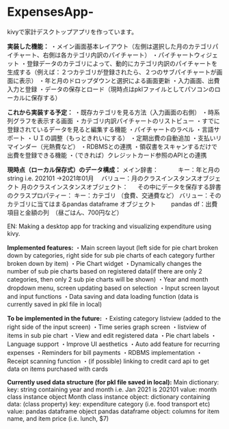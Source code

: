 # ExpensesApp-
kivyで家計デスクトップアプリを作っています。

**実装した機能：**
・メイン画面基本レイアウト（左側は選択した月のカテゴリパイチャート、右側は各カテゴリ内訳のパイチャート）
・パイチャートウィジェット
・登録データのカテゴリによって、動的にカテゴリ内訳のパイチャートを生成する（例えば：２つカテゴリが登録されたら、２つのサブパイチャートが画面に表示）
・年と月のドロップダウンと選択による画面更新
・入力画面、出費入力と登録
・データの保存とロード（現時点はpklファイルとしてパソコンのローカルに保存する）

**これから実装する予定：**
・既存カテゴリを見る方法（入力画面の右側）
・時系列グラフを表示する画面
・カテゴリ内訳パイチャートのリストビュー
・すでに登録されているデータを見ると編集する機能
・パイチャートのラベル
・言語サポート
・ＵＩの調整（もっときれいにする）
・定期出費の自動追加
・支払いリマインダー（光熱費など）
・RDBMSとの連携
・領収書をスキャンするだけで出費を登録できる機能
・（できれば）クレジットカード参照のAPIとの連携

**現時点（ローカル保存式）のデータ構成：**
メイン辞書：
　　　キー：年と月のstring i.e. 202101 →2021年01月
   　バリュー：月のクラスインスタンスオブジェクト
月のクラスインスタンスオブジェクト：
  　 その中にデータを保存する辞書のクラスプロパティー：
          キー：カテゴリ （食費、交通費など）
          バリュー：そのカテゴリに当てはまるpandas dataframe オブジェクト
          　　 pandas df：出費項目と金額の列　（昼ごはん、700円など）

EN:
Making a desktop app for tracking and visualizing expenditure using kivy.

**Implemented features:**
・Main screen layout (left side for pie chart broken down by categories, right side for sub pie charts of each category further broken down by item)
・Pie Chart widget
・Dynamically changes the number of sub pie charts based on registered data(if there are only 2 categories, then only 2 sub pie charts will be shown)
・Year and month dropdown menu, screen updating based on selection
・Input screen layout and input functions
・Data saving and data loading function (data is currently saved in pkl file in local)

**To be implemented in the future:**
・Existing category listview (added to the right side of the input screen)
・Time series graph screen
・listview of items in sub pie chart
・View and edit registered data
・Pie chart labels
・Language support
・Improve UI aesthetics
・Auto add feature for recurring expenses
・Reminders for bill payments
・RDBMS implementation
・Receipt scanning function
・(if possible) linking to credit card api to get data on items purchased with cards

**Currently used data structure (for pkl file saved in local):**
Main dictionary:
    key: string containing year and month i.e. Jan 2021 is 202101
    value: month class instance object
Month class instance object:
    dictionary containing data: (class property)
        key: expenditure category (i.e. food transport etc)
        value: pandas dataframe object
            pandas dataframe object: columns for item name, and item price (i.e. lunch, $7)
